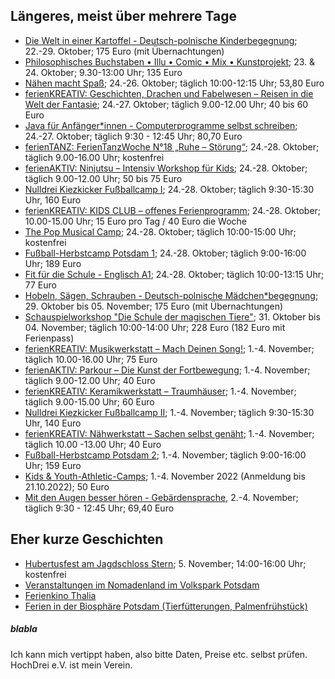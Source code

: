 ## Längeres, meist über mehrere Tage
 * [Die Welt in einer Kartoffel - Deutsch-polnische Kinderbegegnung](https://hochdrei.org/index.php?article_id=38&clang=0&seminar_id=493); 22.-29. Oktober; 175 Euro (mit Übernachtungen)
 * [Philosophisches Buchstaben • Illu • Comic • Mix • Kunstprojekt](https://www.kunstgriff23.de/2021/10/04/herbst-ferien-kurs-2021/); 23. & 24. Oktober; 9.30-13:00 Uhr; 135 Euro
 * [Nähen macht Spaß](https://vhs.potsdam.de/vhsneu/programm/kurs/Naehen+macht+Spass/nr/H22-2F205J/bereich/details/); 24.-26. Oktober; täglich 10:00-12:15 Uhr; 53,80 Euro
 * [ferienKREATIV: Geschichten, Drachen und Fabelwesen – Reisen in die Welt der Fantasie](https://www.treffpunktfreizeit.de/angebote/ferienkreativ-geschichten-drachen-und-fabelwesen-reisen-in-die-welt-der-fantasie/); 24.-27. Oktober; täglich 9.00-12.00 Uhr; 40 bis 60 Euro
 * [Java für Anfänger*innen - Computerprogramme selbst schreiben](https://vhs.potsdam.de/vhsneu/programm/kurs/Java+fuer+Anfaengerinnen+-+Computerprogramme+selbst+schreiben/nr/H22-5D265J/bereich/details/); 24.-27. Oktober; täglich 9:30 - 12:45 Uhr; 80,70 Euro
 * [ferienTANZ: FerienTanzWoche N°18 „Ruhe – Störung“](https://www.treffpunktfreizeit.de/angebote/ferientanz-ferientanzwoche-n17-ruhe-stoerung/); 24.-28. Oktober; täglich 9.00-16.00 Uhr; kostenfrei
 * [ferienAKTIV: Ninjutsu – Intensiv Workshop für Kids](https://www.treffpunktfreizeit.de/angebote/ferienaktiv-ninjutsu-intensiv-workshop-fuer-kids/); 24.-28. Oktober; täglich 9.00-12.00 Uhr; 50 bis 75 Euro
 * [Nulldrei Kiezkicker Fußballcamp I](https://babelsberg03.de/nachwuchs/nulldrei-fussballcamps/anmeldung/); 24.-28. Oktober; täglich 9:30-15:30 Uhr, 160 Euro
 * [ferienKREATIV: KIDS CLUB – offenes Ferienprogramm](https://www.treffpunktfreizeit.de/angebote/ferienaktiv-kids-club-offenes-ferienprogramm/); 24.-28. Oktober; 10.00-15.00 Uhr; 15 Euro pro Tag / 40 Euro die Woche
 * [The Pop Musical Camp](https://lindenpark.de/events/the-pop-musical-camp-finale/); 24.-28. Oktober; täglich 10:00-15:00 Uhr; kostenfrei
 * [Fußball-Herbstcamp Potsdam 1](https://www.die-runde-fussballschule.de/angebote/feriencamps/herbstcamp-potsdam-1-2022); 24.-28. Oktober; täglich 9:00-16:00 Uhr; 189 Euro
 * [Fit für die Schule - Englisch A1](https://vhs.potsdam.de/vhsneu/programm/kurs/Fit+fuer+die+Schule+-+Englisch+A1/nr/H22-4A171J/bereich/details/); 24.-28. Oktober; täglich 10:00-13:15 Uhr; 77 Euro
 * [Hobeln, Sägen, Schrauben - Deutsch-polnische Mädchen*begegnung](https://hochdrei.org/index.php?article_id=38&clang=0&seminar_id=534); 29. Oktober bis 05. November; 175 Euro (mit Übernachtungen)
 * [Schauspielworkshop "Die Schule der magischen Tiere"](https://www.activityschauspielschule.de/workshops/schauspielworkshop-sommer-2022-8/); 31. Oktober bis 04. November; täglich 10:00-14:00 Uhr; 228 Euro (182 Euro mit Ferienpass)
 * [ferienKREATIV: Musikwerkstatt – Mach Deinen Song!](https://www.treffpunktfreizeit.de/angebote/ferienkreativ-musikwerkstatt-mach-deinen-song/); 1.-4. November; täglich 10.00-16.00 Uhr; 75 Euro
 * [ferienAKTIV: Parkour – Die Kunst der Fortbewegung](https://www.treffpunktfreizeit.de/angebote/ferienaktiv-parkour-die-kunst-der-fortbewegung/); 1.-4. November; täglich 9.00-12.00 Uhr; 40 Euro
 * [ferienKREATIV: Keramikwerkstatt – Traumhäuser](https://www.treffpunktfreizeit.de/angebote/ferienkreativ-keramikwerkstatt-fruehlingsfreude/); 1.-4. November; täglich 9.00-15.00 Uhr; 60 Euro
 * [Nulldrei Kiezkicker Fußballcamp II](https://babelsberg03.de/nachwuchs/nulldrei-fussballcamps/anmeldung/); 1.-4. November; täglich 9:30-15:30 Uhr, 140 Euro
 * [ferienKREATIV: Nähwerkstatt – Sachen selbst genäht](https://www.treffpunktfreizeit.de/angebote/ferienkreativ-naehwerkstatt-sachen-selbst-genaeht/); 1.-4. November; täglich 10.00 -13.00 Uhr; 40 Euro
 * [Fußball-Herbstcamp Potsdam 2](https://www.die-runde-fussballschule.de/angebote/feriencamps/herbstcamp-potsdam-2-2022); 1.-4. November; täglich 9:00-16:00 Uhr; 159 Euro
 * [Kids & Youth-Athletic-Camps](https://potsdamer-laufclub.de/training/kids-athletics-camps/); 1.-4. November 2022 (Anmeldung bis 21.10.2022); 50 Euro
 * [Mit den Augen besser hören - Gebärdensprache](https://vhs.potsdam.de/vhsneu/programm/kurs/Mit+den+Augen+besser+hoeren+-+Gebaerdensprache/nr/H22-4Q103J/bereich/details/), 2.-4. November; täglich 9:30 - 12:45 Uhr; 69,40 Euro

## Eher kurze Geschichten
 * [Hubertusfest am Jagdschloss Stern](http://jagdschloss-stern.de/Stall/events/hubertusfest-am-jagdschloss-stern/); 5. November; 14:00-16:00 Uhr; kostenfrei
 * [Veranstaltungen im Nomadenland im Volkspark Potsdam](http://www.nomadenland.de/jurte-veranstaltungen-2022/)
 * [Ferienkino Thalia](https://www.thalia-potsdam.de/kinderjugend/ferienkino/)
 * [Ferien in der Biosphäre Potsdam (Tierfütterungen, Palmenfrühstück)](https://www.biosphaere-potsdam.de/kalender/ferienprogramm/)

##### blabla
Ich kann mich vertippt haben, also bitte Daten, Preise etc. selbst prüfen. HochDrei e.V. ist mein Verein.

